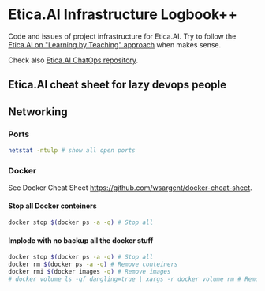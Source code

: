 # Etica.AI Infrastructure Logbook++
Code and issues of project infrastructure for Etica.AI. Try to follow the
[Etica.AI on "Learning by Teaching" approach](https://github.com/EticaAI/forum/issues/46)
when makes sense.

Check also [Etica.AI ChatOps repository](https://github.com/EticaAI/eticaai-chatops).

## Etica.AI cheat sheet for lazy devops people

## Networking

### Ports

```bash
netstat -ntulp # show all open ports
```

### Docker

See Docker Cheat Sheet <https://github.com/wsargent/docker-cheat-sheet>.

#### Stop all Docker conteiners

```bash
docker stop $(docker ps -a -q) # Stop all
```

#### Implode with no backup all the docker stuff

```bash
docker stop $(docker ps -a -q) # Stop all
docker rm $(docker ps -a -q) # Remove conteiners
docker rmi $(docker images -q) # Remove images
# docker volume ls -qf dangling=true | xargs -r docker volume rm # Remove all volumes (the data stuff)
```